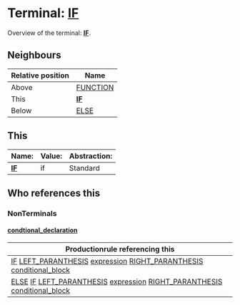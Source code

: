 # Terminal: **[IF](./IF.md)**

Overview of the terminal: **[IF](./IF.md)**.



## **Neighbours**

| Relative position | Name                                          |
| ----------------- | --------------------------------------------- |
| Above             | [FUNCTION](./FUNCTION.md) |
| This              | **[IF](./IF.md)** |
| Below             | [ELSE](./ELSE.md) |



## **This**

| Name:                                       | Value:          | Abstraction:    |
| ------------------------------------------- | --------------- | --------------- |
| **[IF](./IF.md)** | if | Standard |



## **Who references this**

### NonTerminals


#### [condtional_declaration](./../Grammar/condtional_declaration.md)

| Productionrule referencing this                      |
| ---------------------------------------------------- |
| [IF](./IF.md) [LEFT_PARANTHESIS](./LEFT_PARANTHESIS.md) [expression](./../Grammar/expression.md) [RIGHT_PARANTHESIS](./RIGHT_PARANTHESIS.md) [conditional_block](./../Grammar/conditional_block.md)  |
| [ELSE](./ELSE.md) [IF](./IF.md) [LEFT_PARANTHESIS](./LEFT_PARANTHESIS.md) [expression](./../Grammar/expression.md) [RIGHT_PARANTHESIS](./RIGHT_PARANTHESIS.md) [conditional_block](./../Grammar/conditional_block.md)  |



